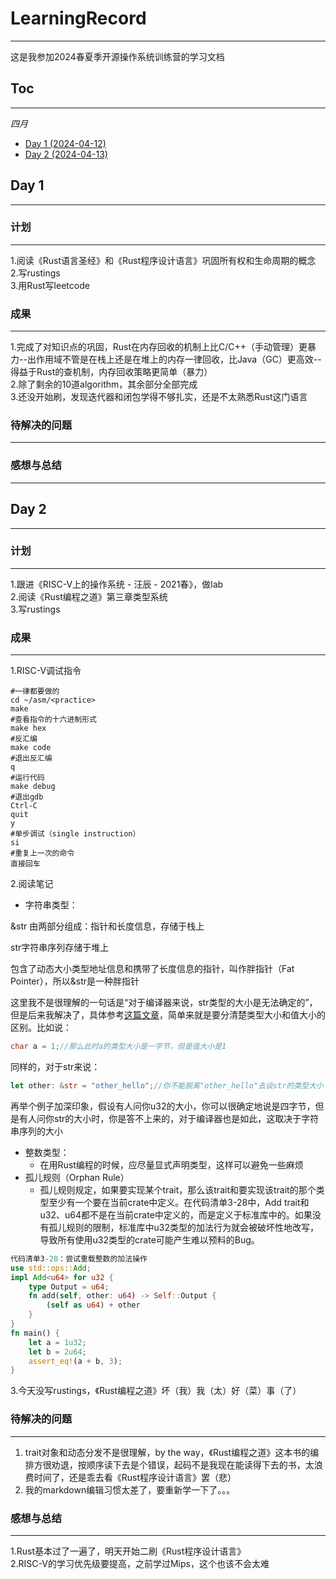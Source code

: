 # LearningRecord

***

这是我参加2024春夏季开源操作系统训练营的学习文档

## Toc

***

*四月*
* [Day   1    (2024-04-12)](#0)  
* [Day   2    (2024-04-13)](#1)   

<span id="0"></span>
## Day 1

***

### 计划

***

1.阅读《Rust语言圣经》和《Rust程序设计语言》巩固所有权和生命周期的概念  
2.写rustings  
3.用Rust写leetcode  

### 成果 

***

1.完成了对知识点的巩固，Rust在内存回收的机制上比C/C++（手动管理）更暴力--出作用域不管是在栈上还是在堆上的内存一律回收，比Java（GC）更高效--得益于Rust的查机制，内存回收策略更简单（暴力）  
2.除了剩余的10道algorithm，其余部分全部完成  
3.还没开始刷，发现迭代器和闭包学得不够扎实，还是不太熟悉Rust这门语言

### 待解决的问题

***

### 感想与总结

***

<span id="1"></span>
## Day 2

***

### 计划

***

1.跟进《RISC-V上的操作系统 - 汪辰 - 2021春》，做lab  
2.阅读《Rust编程之道》第三章类型系统  
3.写rustings

### 成果

***

1.RISC-V调试指令  
```shell
#一律都要做的
cd ~/asm/<practice>
make
#查看指令的十六进制形式
make hex
#反汇编
make code
#退出反汇编
q
#运行代码
make debug
#退出gdb
Ctrl-C
quit
y
#单步调试（single instruction）
si
#重复上一次的命令
直接回车
```  
2.阅读笔记  
- 字符串类型：

&str 由两部分组成：指针和长度信息，存储于栈上

str字符串序列存储于堆上

包含了动态大小类型地址信息和携带了长度信息的指针，叫作胖指针（Fat Pointer），所以&str是一种胖指针

这里我不是很理解的一句话是“对于编译器来说，str类型的大小是无法确定的”，但是后来我解决了，具体参考[这篇文章](https://zhuanlan.zhihu.com/p/597405802)，简单来就是要分清楚类型大小和值大小的区别。比如说：

```cpp
char a = 1;//那么此时a的类型大小是一字节，但是值大小是1
```  

同样的，对于str来说：  

```rust
let other: &str = "other_hello";//你不能脱离"other_hello"去谈str的类型大小
```  

再举个例子加深印象，假设有人问你u32的大小，你可以很确定地说是四字节，但是有人问你str的大小时，你是答不上来的，对于编译器也是如此，这取决于字符串序列的大小  

- 整数类型：
    - 在用Rust编程的时候，应尽量显式声明类型，这样可以避免一些麻烦
- 孤儿规则（Orphan Rule）
    - 孤儿规则规定，如果要实现某个trait，那么该trait和要实现该trait的那个类型至少有一个要在当前crate中定义。在代码清单3-28中，Add trait和u32、u64都不是在当前crate中定义的，而是定义于标准库中的。如果没有孤儿规则的限制，标准库中u32类型的加法行为就会被破坏性地改写，导致所有使用u32类型的crate可能产生难以预料的Bug。  

```rust
代码清单3-28：尝试重载整数的加法操作
use std::ops::Add;
impl Add<u64> for u32 {
    type Output = u64;
    fn add(self, other: u64) -> Self::Output {
        (self as u64) + other
    }
}
fn main() {
    let a = 1u32;
    let b = 2u64;
    assert_eq!(a + b, 3);
}
```  
3.今天没写rustings，《Rust编程之道》坏（我）我（太）好（菜）事（了）  

### 待解决的问题  

***

1. trait对象和动态分发不是很理解，by the way，《Rust编程之道》这本书的编排方很劝退，按顺序读下去是个错误，起码不是我现在能读得下去的书，太浪费时间了，还是乖去看《Rust程序设计语言》罢（悲）  
2. 我的markdown编辑习惯太差了，要重新学一下了。。。  

### 感想与总结

***

1.Rust基本过了一遍了，明天开始二刷《Rust程序设计语言》  
2.RISC-V的学习优先级要提高，之前学过Mips，这个也该不会太难  

